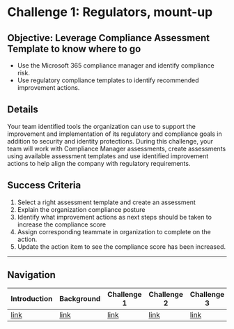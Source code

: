 # Challenge 1: Regulators, mount-up
## Objective: Leverage Compliance Assessment Template to know where to go
* Use the Microsoft 365 compliance manager and identify compliance risk.
* Use regulatory compliance templates to identify recommended improvement actions.

## Details
Your team identified tools the organization can use to support the improvement and implementation of its regulatory and compliance goals in addition to security and identity protections. During this challenge, your team will work with Compliance Manager assessments, create assessments using available assessment templates and use identified improvement actions to help align the company with regulatory requirements.

## Success Criteria
1. Select a right assessment template and create an assessment 
1. Explain the organization compliance posture 
1. Identify what improvement actions as next steps should be taken to increase the compliance score
1. Assign corresponding teammate in organization to complete on the action.
1. Update the action item to see the compliance score has been increased.

<!-- Common Footer -->
___

## Navigation
  
Introduction | Background | Challenge 1 | Challenge 2 | Challenge 3 | Challenge 4 | Challenge 5 | Summmary
------------ | ---------- | ----------- | ----------- | ----------- | ----------- | ----------- | ---------- 
[link](Intro.html) | [link](Background.html) |  [link](Challenge1.html) | [link](Challenge2.html) | [link](Challenge3.html) | [link](Challenge4.html) | [link](Challenge5.html) | [link](Summary.html)
  
